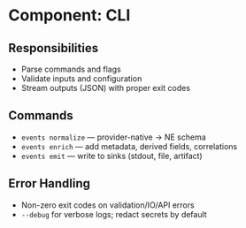 # Component: CLI

## Responsibilities

- Parse commands and flags
- Validate inputs and configuration
- Stream outputs (JSON) with proper exit codes

## Commands

- `events normalize` — provider-native -> NE schema
- `events enrich` — add metadata, derived fields, correlations
- `events emit` — write to sinks (stdout, file, artifact)

## Error Handling

- Non-zero exit codes on validation/IO/API errors
- `--debug` for verbose logs; redact secrets by default
